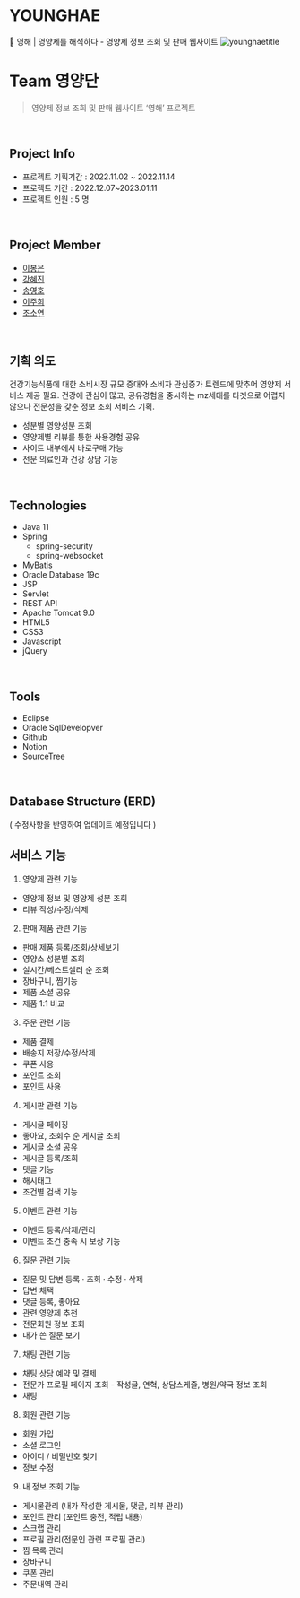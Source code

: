 # YOUNGHAE
💊 영해 | 영양제를 해석하다 - 영양제 정보 조회 및 판매 웹사이트
![younghaetitle](https://user-images.githubusercontent.com/102267039/227518280-e37c9cff-69c5-48b7-a519-bf4f5a307c9a.png)

# Team 영양단
> 영양제 정보 조회 및 판매 웹사이트 ‘영해’ 프로젝트
<br>

## Project Info
- 프로젝트 기획기간 : 2022.11.02 ~ 2022.11.14
- 프로젝트 기간 : 2022.12.07~2023.01.11
- 프로젝트 인원 : 5 명
<br>

## Project Member
- [이봉은](https://github.com/thusis)
- [강혜진](https://github.com/JINKKANG)
- [송영호](https://github.com/Pmyjava)
- [이주희](https://github.com/eclipse1512)
- [조소연](https://github.com/rongha56)
<br>

## 기획 의도
건강기능식품에 대한 소비시장 규모 증대와 소비자 관심증가 트렌드에 맞추어 영양제 서비스 제공 필요. 건강에 관심이 많고, 공유경험을 중시하는 mz세대를 타겟으로 어렵지 않으나 전문성을 갖춘 정보 조회 서비스 기획.
- 성분별 영양성분 조회
- 영양제별 리뷰를 통한 사용경험 공유
- 사이트 내부에서 바로구매 가능
- 전문 의료인과 건강 상담 기능
<br>

## Technologies
- Java 11
- Spring
    - spring-security
    - spring-websocket
- MyBatis
- Oracle Database 19c
- JSP
- Servlet
- REST API
- Apache Tomcat 9.0
- HTML5
- CSS3
- Javascript
- jQuery
<br>

## Tools
- Eclipse
- Oracle SqlDevelopver
- Github
- Notion
- SourceTree
<br>

## Database Structure (ERD)
( 수정사항을 반영하여 업데이트 예정입니다 ) 
<br>

## 서비스 기능
1. 영양제 관련 기능 
  - 영양제 정보 및 영양제 성분 조회
  - 리뷰 작성/수정/삭제
2. 판매 제품 관련 기능 
  - 판매 제품 등록/조회/상세보기
  - 영양소 성분별 조회
  - 실시간/베스트셀러 순 조회
  - 장바구니, 찜기능
  - 제품 소셜 공유
  - 제품 1:1 비교
3. 주문 관련 기능 
  - 제품 결제
  - 배송지 저장/수정/삭제
  - 쿠폰 사용
  - 포인트 조회
  - 포인트 사용
4. 게시판 관련 기능
  - 게시글 페이징
  - 좋아요, 조회수 순 게시글 조회
  - 게시글 소셜 공유
  - 게시글 등록/조회
  - 댓글 기능
  - 해시태그
  - 조건별 검색 기능
5. 이벤트 관련 기능 
  - 이벤트 등록/삭제/관리
  - 이벤트 조건 충족 시 보상 기능
6. 질문 관련 기능 
  - 질문 및 답변 등록 · 조회 · 수정 · 삭제
  - 답변 채택
  - 댓글 등록, 좋아요
  - 관련 영양제 추천
  - 전문회원 정보 조회
  - 내가 쓴 질문 보기
7. 채팅 관련 기능 
  - 채팅 상담 예약 및 결제
  - 전문가 프로필 페이지 조회 - 작성글, 연혁, 상담스케줄, 병원/약국 정보 조회
  - 채팅
8. 회원 관련 기능 
  - 회원 가입
  - 소셜 로그인
  - 아이디 / 비밀번호 찾기
  - 정보 수정
9. 내 정보 조회 기능 
  - 게시물관리 (내가 작성한 게시물, 댓글, 리뷰 관리)
  - 포인트 관리 (포인트 충전, 적립 내용)
  - 스크랩 관리
  - 프로필 관리(전문인 관련 프로필 관리)
  - 찜 목록 관리
  - 장바구니
  - 쿠폰 관리
  - 주문내역 관리

